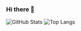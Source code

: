 ### Hi there 👋
![GitHub Stats](https://github-readme-stats.vercel.app/api?username=futaba3&show_icons=true&theme=tokyonight)
![Top Langs](https://github-readme-stats.vercel.app/api/top-langs/?username=futaba3&layout=compact&theme=tokyonight)
<!--
**futaba3/futaba3** is a ✨ _special_ ✨ repository because its `README.md` (this file) appears on your GitHub profile.

Here are some ideas to get you started:

- 🔭 I’m currently working on ...
- 🌱 I’m currently learning ...
- 👯 I’m looking to collaborate on ...
- 🤔 I’m looking for help with ...
- 💬 Ask me about ...
- 📫 How to reach me: ...
- 😄 Pronouns: ...
- ⚡ Fun fact: ...
-->
